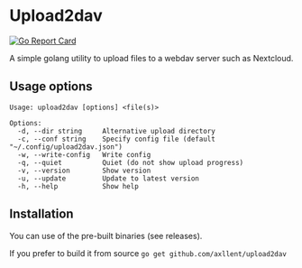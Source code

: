 # Upload2dav

[![Go Report Card](https://goreportcard.com/badge/github.com/axllent/upload2dav)](https://goreportcard.com/report/github.com/axllent/upload2dav)

A simple golang utility to upload files to a webdav server such as Nextcloud.


## Usage options

```shell
Usage: upload2dav [options] <file(s)>

Options:
  -d, --dir string     Alternative upload directory
  -c, --conf string    Specify config file (default "~/.config/upload2dav.json")
  -w, --write-config   Write config
  -q, --quiet          Quiet (do not show upload progress)
  -v, --version        Show version
  -u, --update         Update to latest version
  -h, --help           Show help
```


## Installation

You can use of the pre-built binaries (see releases).

If you prefer to build it from source `go get github.com/axllent/upload2dav`

